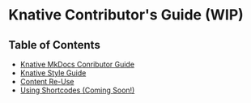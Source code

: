 # Knative Contributor's Guide (WIP)

## Table of Contents

- [Knative MkDocs Conributor Guide](./mkdocs-contributor-guide.md)
- [Knative Style Guide](./style-guide/README.md)
- [Content Re-Use](docs/snippets/README.md)
- [Using Shortcodes (Coming Soon!)]()

